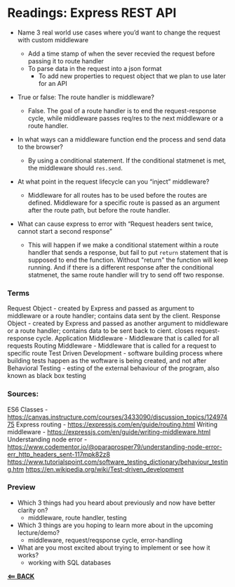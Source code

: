 # Readings: Express REST API

- Name 3 real world use cases where you’d want to change the request with custom middleware
  - Add a time stamp of when the sever recevied the request before passing it to route handler
  - To parse data in the request into a json format
    - To add new properties to request object that we plan to use later for an API

- True or false: The route handler is middleware?
  - False. The goal of a route handler is to end the request-response cycle, while middleware passes req/res to the next middleware or a route handler.
- In what ways can a middleware function end the process and send data to the browser?
  - By using a conditional statement. If the conditional statmenet is met, the middleware should ```res.send```.

- At what point in the request lifecycle can you “inject” middleware?
  - Middleware for all routes has to be used before the routes are defined. Middleware for a specific route is passed as an argument after the route path, but before the route handler.
- What can cause express to error with “Request headers sent twice, cannot start a second response”
  - This will happen if we make a conditional statement within a route handler that sends a response, but fail to put ```return``` statement that is supposed to end the function. Without "return" the function will keep running. And if there is a different response after the conditional statmenet, the same route handler will try to send off two response.

### Terms
Request Object - created by Express and passed as argument to middleware or a route handler; contains data sent by the client. 
Response Object - created by Express and passed as another argument to middleware or a route handler; contains data to be sent back to cient. closes request-response cycle.
Application Middleware - Middleware that is called for all requests
Routing Middleware - Middleware that is called for a request to specific route
Test Driven Development - software building process where building tests happen as the woftware is being created, and not after
Behavioral Testing - esting of the external behaviour of the program, also known as black box testing

### Sources:

ES6 Classes - <https://canvas.instructure.com/courses/3433090/discussion_topics/12497475>
Express routing - <https://expressjs.com/en/guide/routing.html>
Writing middleware - <https://expressjs.com/en/guide/writing-middleware.html>
Understanding node error - <https://www.codementor.io/@oparaprosper79/understanding-node-error-err_http_headers_sent-117mpk82z8>
<https://www.tutorialspoint.com/software_testing_dictionary/behaviour_testing.htm>
<https://en.wikipedia.org/wiki/Test-driven_development>

### Preview

- Which 3 things had you heard about previously and now have better clarity on?
  - middleware, route handler, testing
- Which 3 things are you hoping to learn more about in the upcoming lecture/demo?
  - middleware, request/reqsponse cycle, error-handling
- What are you most excited about trying to implement or see how it works?
  - working with SQL databases

[**<== BACK**](401-toc.md)
